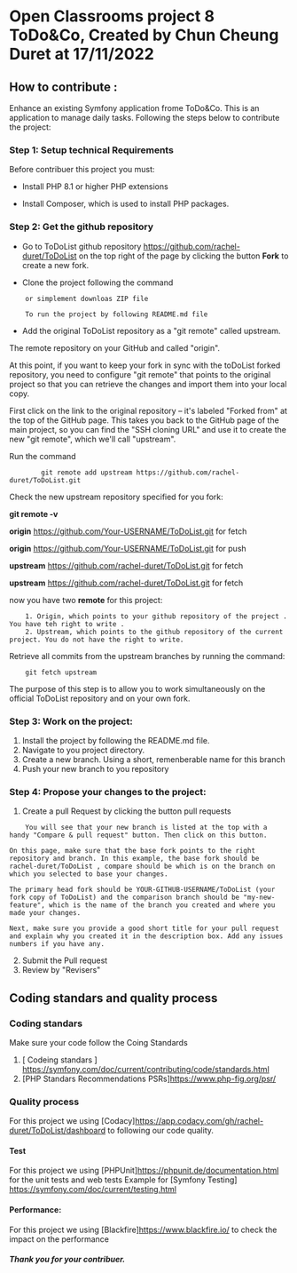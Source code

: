 # Open Classrooms project 8 ToDo&Co, Created by Chun Cheung Duret at 17/11/2022

## How to contribute :

Enhance an existing Symfony application frome ToDo&Co. This is an application to
manage daily tasks. Following the steps below to contribute the project:

### Step 1: Setup technical Requirements

Before contribuer this project you must:

- Install PHP 8.1 or higher PHP extensions

- Install Composer, which is used to install PHP packages.

### Step 2: Get the github repository

- Go to ToDoList github repository <https://github.com/rachel-duret/ToDoList> on
  the top right of the page by clicking the button **Fork** to create a new
  fork.

- Clone the project following the command

```git clone https://github.com/rachel-duret/ToDoList.git
    or simplement downloas ZIP file

    To run the project by following README.md file
```

- Add the original ToDoList repository as a "git remote" called upstream.

The remote repository on your GitHub and called "origin".

At this point, if you want to keep your fork in sync with the toDoList forked
repository, you need to configure "git remote" that points to the original
project so that you can retrieve the changes and import them into your local
copy.

First click on the link to the original repository – it's labeled "Forked from"
at the top of the GitHub page. This takes you back to the GitHub page of the
main project, so you can find the "SSH cloning URL" and use it to create the new
"git remote", which we'll call "upstream".

Run the command

```
        git remote add upstream https://github.com/rachel-duret/ToDoList.git
```

Check the new upstream repository specified for you fork:

**git remote -v**

**origin** <https://github.com/Your-USERNAME/ToDoList.git> for fetch

**origin** <https://github.com/Your-USERNAME/ToDoList.git> for push

**upstream** <https://github.com/rachel-duret/ToDoList.git> for fetch

**upstream** <https://github.com/rachel-duret/ToDoList.git> for fetch

now you have two **remote** for this project:

```
    1. Origin, which points to your github repository of the project . You have teh right to write .
    2. Upstream, which points to the github repository of the current project. You do not have the right to write.
```

Retrieve all commits from the upstream branches by running the command:

```
    git fetch upstream
```

The purpose of this step is to allow you to work simultaneously on the official
ToDoList repository and on your own fork.

### Step 3: Work on the project:

1. Install the project by following the README.md file.
2. Navigate to you project directory.
3. Create a new branch. Using a short, remenberable name for this branch
4. Push your new branch to you repository

### Step 4: Propose your changes to the project:

1. Create a pull Request by clicking the button pull requests

```
    You will see that your new branch is listed at the top with a handy "Compare & pull request" button. Then click on this button.

On this page, make sure that the base fork points to the right repository and branch. In this example, the base fork should be rachel-duret/ToDoList , compare should be which is on the branch on which you selected to base your changes.

The primary head fork should be YOUR-GITHUB-USERNAME/ToDoList (your fork copy of ToDoList) and the comparison branch should be "my-new-feature", which is the name of the branch you created and where you made your changes.

Next, make sure you provide a good short title for your pull request and explain why you created it in the description box. Add any issues  numbers if you have any.
```

2. Submit the Pull request
3. Review by "Revisers"

## Coding standars and quality process

### Coding standars

Make sure your code follow the Coing Standards

1. [ Codeing standars ]
   <https://symfony.com/doc/current/contributing/code/standards.html>
2. [PHP Standars Recommendations PSRs]<https://www.php-fig.org/psr/>

### Quality process

For this project we using
[Codacy]<https://app.codacy.com/gh/rachel-duret/ToDoList/dashboard> to following
our code quality.

#### Test

For this project we using [PHPUnit]<https://phpunit.de/documentation.html> for
the unit tests and web tests Example for [Symfony Testing]
<https://symfony.com/doc/current/testing.html>

#### Performance:

For this project we using [Blackfire]<https://www.blackfire.io/> to check the
impact on the performance

##### Thank you for your contribuer.
